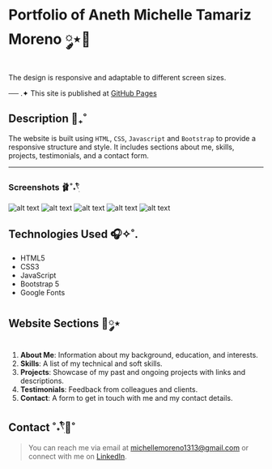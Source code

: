 # Portfolio of Aneth Michelle Tamariz Moreno ༘⋆🌷
The design is responsive and adaptable to different screen sizes.

── .✦ This site is published at [GitHub Pages](https://tamarizmich.github.io) 

## Description 💭₊˚
The website is built using `HTML`, `CSS`, `Javascript` and `Bootstrap` to provide a responsive structure and style. It includes sections about me, skills, projects, testimonials, and a contact form.

***

### Screenshots 🩰˚˖𓍢ִ໋ 
![alt text](/assets/image.png)
![alt text](/assets/skills.png)
![alt text](/assets/projects.png)
![alt text](/assets/testimonials.png)
![alt text](/assets/contact.png)

## Technologies Used 🎧✧˚.

* HTML5
* CSS3
* JavaScript
* Bootstrap 5
* Google Fonts

## Website Sections 🎀༘⋆

1. **About Me**: Information about my background, education, and interests.
2. **Skills**: A list of my technical and soft skills.
3. **Projects**: Showcase of my past and ongoing projects with links and descriptions.
4. **Testimonials**: Feedback from colleagues and clients.
5. **Contact**: A form to get in touch with me and my contact details.


## Contact ˚˖𓍢ִ໋🦢˚
>You can reach me via email at michellemoreno1313@gmail.com or connect with me on [LinkedIn](https://www.linkedin.com/in/michelletamariz/).
